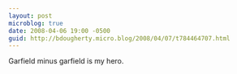 ```yaml
---
layout: post
microblog: true
date: 2008-04-06 19:00 -0500
guid: http://bdougherty.micro.blog/2008/04/07/t784464707.html
---
```

Garfield minus garfield is my hero.
